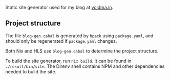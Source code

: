 Static site generator used for my blog at [voidma.in](https://voidma.in/).

## Project structure

The file `blog-gen.cabal` is generated by `hpack` using `package.yaml`,
and should only be regenerated if `package.yaml` changes.

Both Nix and HLS use `blog-gen.cabal` to determine the project structure.

To build the site generator, run `nix build`.
It can be found in `./result/bin/site`.
The Direnv shell contains NPM and other dependencies needed to build the site.
